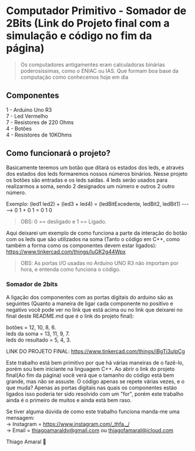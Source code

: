 # Computador Primitivo - Somador de 2Bits (Link do Projeto final com a simulação e código no fim da página)
> Os computadores antigamentes eram calculadoras binárias poderosíssimas, como o ENIAC ou IAS. Que formam boa base da computação como conhecemos hoje em dia

## Componentes

1 - Arduino Uno R3  
7 - Led Vermelho  
7 - Resistores de 220 Ohms  
4 - Botões   
4 - Resistores de 10KOhms 

## Como funcionará o projeto?

Basicamente teremos um botão que ditará os estados dos leds, e através dos estados dos leds formaremos nossos números binários. Nesse projeto os botões
são entradas e os leds saídas. 4 leds serão usados para realizarmos a soma, sendo 2 designados um número e outros 2 outro número.  
  
Exemplo: (led1 led2) + (led3 + led4) = (ledBitExcedente, ledBit2, ledBit1) -----> 0 1 + 0 1 = 0 1 0  
                  
>OBS: 0 == desligado e 1 == Ligado.

Aqui deixarei um exemplo de como funciona a parte da interação do botão com os leds que são utilizados na soma (Tanto o código em C++, como também a forma como
os componentes devem estar ligados): https://www.tinkercad.com/things/luGK2g44Wpx  

>OBS: As portas I/O usadas no Arduino UNO R3 não importam por hora, e entenda como funciona o código.

### Somador de 2bits

A ligação dos componentes com as portas digitais do arduino são as seguintes (Quanto a maneira de ligar cada componente no positivo e negativo você pode ver no link que está acima ou no link que deixarei no final deste README.md que é o link do projeto final):  

botões = 12, 10, 8, 6.  
leds da soma = 13, 11, 9, 7.  
leds do resultado = 5, 4, 3.  

LINK DO PROJETO FINAL: https://www.tinkercad.com/things/iBgTi3ulpCg

Este trabalho está bem primitivo por que há várias maneiras de o fazê-lo, porém sou bem iniciante na linguagem C++. Ao abrir o link do projeto final(Ao fim da página) você verá que
o tamanho do código está bem grande, mas não se assuste. O código apenas se repete várias vezes, e o que muda? Apenas as portas digitais nas quais os componentes estáo ligados
isso poderia ter sido resolvido com um "for", porém este trabalho ainda é o primeiro de muitos e ainda está bem raso.

Se tiver alguma dúvida de como este trabalho funciona manda-me uma mensagem:  
-> Instagram = https://www.instagram.com/_thfa._/  
-> Email = thiagoamaraldv@gmail.com ou thiagofamaral@icloud.com

Thiago Amaral 🍕

